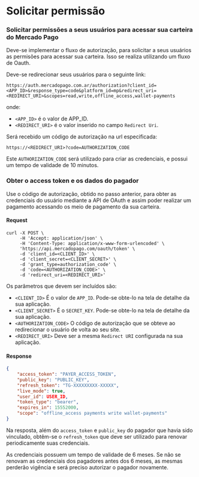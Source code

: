 ﻿---
  indexable: false
---

# Solicitar permissão

### Solicitar permissões a seus usuários para acessar sua carteira do Mercado Pago

Deve-se implementar o fluxo de autorização, para solicitar a seus usuários as permisões para acessar sua carteira. Isso se realiza utilizando um fluxo de Oauth.

Deve-se redirecionar seus usuários para o seguinte link:

`https://auth.mercadopago.com.ar/authorization?client_id=<APP_ID>&response_type=code&platform_id=mp&redirect_uri=<REDIRECT_URI>&scopes=read,write,offline_access,wallet-payments`

onde:

* `<APP_ID>` é o valor de APP_ID.
* `<REDIRECT_URI>` é o valor inserido no campo `Redirect Uri`.

Será recebido um código de autorização na url especificada:

`https://<REDIRECT_URI>?code=AUTHORIZATION_CODE`

Este `AUTHORIZATION_CODE` será utilizado para criar as credenciais, e possui um tempo de validade de 10 minutos.

### Obter o access token e os dados do pagador

Use o código de autorização, obtido no passo anterior, para obter as credenciais do usuário mediante a API de OAuth e assim poder realizar um pagamento acessando os meio de pagamento da sua carteira.

#### Request
```curl
curl -X POST \
     -H 'Accept: application/json' \
     -H 'Content-Type: application/x-www-form-urlencoded' \
     'https://api.mercadopago.com/oauth/token' \
     -d 'client_id=<CLIENT_ID>' \
     -d 'client_secret=<CLIENT_SECRET>' \
     -d 'grant_type=authorization_code' \
     -d 'code=<AUTHORIZATION_CODE>' \
     -d 'redirect_uri=<REDIRECT_URI>'
```

Os parâmetros que devem ser incluídos são:

* `<CLIENT_ID>` É o valor de `APP_ID`. Pode-se obte-lo na tela de detalhe da sua aplicação.
* `<CLIENT_SECRET>` É o `SECRET_KEY`. Pode-se obte-lo na tela de detalhe da sua aplicação.
* `<AUTHORIZATION_CODE>` O código de autorização que se obteve ao redirecionar o usuário de volta ao seu site.
* `<REDIRECT_URI>` Deve ser a mesma `Redirect URI` configurada na sua aplicação.

#### Response
```json
{
    "access_token": "PAYER_ACCESS_TOKEN",
    "public_key": "PUBLIC_KEY",
    "refresh_token": "TG-XXXXXXXXX-XXXXX",
    "live_mode": true,
    "user_id": USER_ID,
    "token_type": "bearer",
    "expires_in": 15552000,
    "scope": "offline_access payments write wallet-payments"
}
```

Na resposta, além do `access_token` e `public_key` do pagador que havia sido vinculado, obtêm-se o `refresh_token` que deve ser utilizado para renovar periodicamente suas credenciais.

As credenciais possuem um tempo de validade de 6 meses. Se não se renovam as credenciais dos pagadores antes dos 6 meses, as mesmas perderão vigência e será preciso autorizar o pagador novamente.

